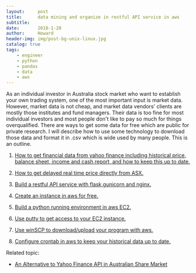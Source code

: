 ```yaml
---
layout:     post
title:      data mining and organize in restful API service in aws
subtitle:   
date:       2018-1-20
author:     Howard
header-img: img/post-bg-unix-linux.jpg
catalog: true
tags:
    - engineer
    - python
    - pandas
    - data
    - aws
---
```



As an individual investor in Australia stock market who want to establish your own trading system, one of the most important input is market data. However, market data is not cheap, and market data vendors' clients are mostly those institutes and fund managers.  Their data is too fine for most individual investors and most people don't like to pay so much for things overqualified.  There are ways to get some data for free which are public for private research.  I will describe how to use some technology to download those data and format it in .csv which is wide used by many people. This is an outline. 

   1. [How to get financial data from yahoo finance including historical price, balance sheet, income and cash report, and how to keep this up to date.](http://engineerman.club/2018/01/22/get-historical-data-with-python/)

   2. [How to get delayed real time price directly from ASX.](http://engineerman.club/2018/01/22/get-delayed-price-directly-from-ASX/)

   3. [Build a restful API service with flask,gunicorn and nginx.](http://engineerman.club/2020/01/12/build-a-rest-API-service-to-provide-market-data-for-yourself/) 

   4. [Create an instance in aws for free.](http://engineerman.club/2018/11/16/create-an-instance-in-aws-for-free/)

   5. [Build a python running environment  in aws EC2.](http://engineerman.club/2018/11/16/How-to-access-the-EC2-instance-in-AWS/)

   6. [Use putty to get access to your EC2 instance.](http://engineerman.club/2018/11/16/How-to-access-the-EC2-instance-in-AWS/)

   7. [Use winSCP to download/upload your program with aws.](http://engineerman.club/2018/11/16/How-to-access-the-EC2-instance-in-AWS/)

   8. [Configure crontab in aws to keep your historical data up to date.](http://engineerman.club/2018/11/16/Schedule-regular-tasks-in-AWS/)


Related topic:

- [An Alternative to Yahoo Finance API in Australian Share Market](http://engineerman.club/2018/01/18/An-Alternative-to-Yahoo-Finance-API-in-Australian-Share-Market/)
